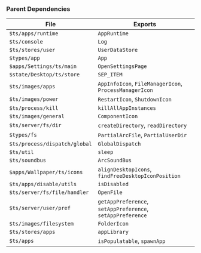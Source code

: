 ### Parent Dependencies

| File | Exports |
| ---- | ------- |
| `$ts/apps/runtime` | `AppRuntime` |
| `$ts/console` | `Log` |
| `$ts/stores/user` | `UserDataStore` |
| `$types/app` | `App` |
| `$apps/Settings/ts/main` | `OpenSettingsPage` |
| `$state/Desktop/ts/store` | `SEP_ITEM` |
| `$ts/images/apps` | `AppInfoIcon`, `FileManagerIcon`, `ProcessManagerIcon` |
| `$ts/images/power` | `RestartIcon`, `ShutdownIcon` |
| `$ts/process/kill` | `killAllAppInstances` |
| `$ts/images/general` | `ComponentIcon` |
| `$ts/server/fs/dir` | `createDirectory`, `readDirectory` |
| `$types/fs` | `PartialArcFile`, `PartialUserDir` |
| `$ts/process/dispatch/global` | `GlobalDispatch` |
| `$ts/util` | `sleep` |
| `$ts/soundbus` | `ArcSoundBus` |
| `$apps/Wallpaper/ts/icons` | `alignDesktopIcons`, `findFreeDesktopIconPosition` |
| `$ts/apps/disable/utils` | `isDisabled` |
| `$ts/server/fs/file/handler` | `OpenFile` |
| `$ts/server/user/pref` | `getAppPreference`, `setAppPreference`, ` setAppPreference` |
| `$ts/images/filesystem` | `FolderIcon` |
| `$ts/stores/apps` | `appLibrary` |
| `$ts/apps` | `isPopulatable`, `spawnApp` |

